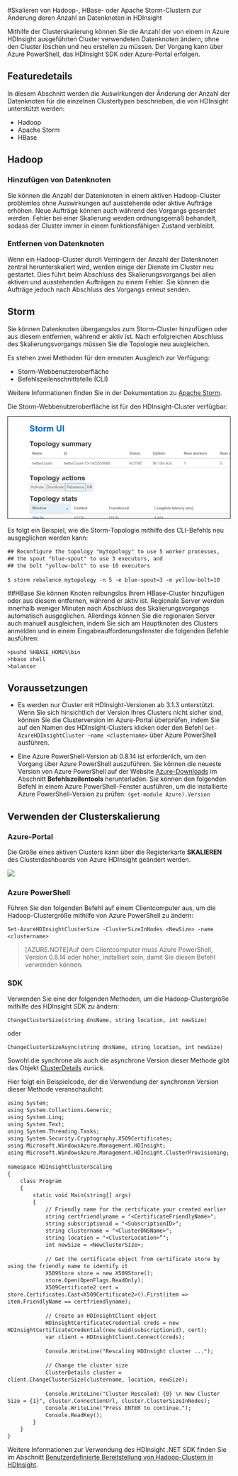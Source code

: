 <properties
   pageTitle="Skalieren von Hadoop-, HBase- oder Apache Storm-Clustern in HDInsight | Microsoft Azure"
   description="Ändern Sie die Anzahl der Datenknoten in einem Hadoop-, HBase- oder Apache Storm-Cluster, der auf HDInsight ausgeführt wird, ohne den Cluster löschen und erneut erstellen zu müssen."
   services="hdinsight"
   documentationCenter=""
   authors="mumian"
   manager="paulettm"
   editor="cgronlun"/>

<tags
   ms.service="hdinsight"
   ms.devlang="na"
   ms.topic="article"
   ms.tgt_pltfrm="na"
   ms.workload="big-data"
   ms.date="06/30/2015"
   ms.author="jgao"/>

#Skalieren von Hadoop-, HBase- oder Apache Storm-Clustern zur Änderung deren Anzahl an Datenknoten in HDInsight 

Mithilfe der Clusterskalierung können Sie die Anzahl der von einem in Azure HDInsight ausgeführten Cluster verwendeten Datenknoten ändern, ohne den Cluster löschen und neu erstellen zu müssen. Der Vorgang kann über Azure PowerShell, das HDInsight SDK oder Azure-Portal erfolgen.

## Featuredetails
In diesem Abschnitt werden die Auswirkungen der Änderung der Anzahl der Datenknoten für die einzelnen Clustertypen beschrieben, die von HDInsight unterstützt werden:

* Hadoop
* Apache Storm
* HBase 

## Hadoop 

### Hinzufügen von Datenknoten
Sie können die Anzahl der Datenknoten in einem aktiven Hadoop-Cluster problemlos ohne Auswirkungen auf ausstehende oder aktive Aufträge erhöhen. Neue Aufträge können auch während des Vorgangs gesendet werden. Fehler bei einer Skalierung werden ordnungsgemäß behandelt, sodass der Cluster immer in einem funktionsfähigen Zustand verbleibt.

### Entfernen von Datenknoten
Wenn ein Hadoop-Cluster durch Verringern der Anzahl der Datenknoten zentral herunterskaliert wird, werden einige der Dienste im Cluster neu gestartet. Dies führt beim Abschluss des Skalierungsvorgangs bei allen aktiven und ausstehenden Aufträgen zu einem Fehler. Sie können die Aufträge jedoch nach Abschluss des Vorgangs erneut senden.

## Storm
Sie können Datenknoten übergangslos zum Storm-Cluster hinzufügen oder aus diesem entfernen, während er aktiv ist. Nach erfolgreichen Abschluss des Skalierungsvorgangs müssen Sie die Topologie neu ausgleichen.

Es stehen zwei Methoden für den erneuten Ausgleich zur Verfügung:

* Storm-Webbenutzeroberfläche
* Befehlszeilenschnittstelle (CLI) 

Weitere Informationen finden Sie in der Dokumentation zu [Apache Storm](http://storm.apache.org/documentation/Understanding-the-parallelism-of-a-Storm-topology.html).

Die Storm-Webbenutzeroberfläche ist für den HDInsight-Cluster verfügbar:

![image1](./media/hdinsight-hadoop-cluster-scaling/StormUI.png)

Es folgt ein Beispiel, wie die Storm-Topologie mithilfe des CLI-Befehls neu ausgeglichen werden kann:

	## Reconfigure the topology "mytopology" to use 5 worker processes,
	## the spout "blue-spout" to use 3 executors, and
	## the bolt "yellow-bolt" to use 10 executors

	$ storm rebalance mytopology -n 5 -e blue-spout=3 -e yellow-bolt=10

##HBase
Sie können Knoten reibungslos Ihrem HBase-Cluster hinzufügen oder aus diesem entfernen, während er aktiv ist. Regionale Server werden innerhalb weniger Minuten nach Abschluss des Skalierungsvorgangs automatisch ausgeglichen. Allerdings können Sie die regionalen Server auch manuell ausgleichen, indem Sie sich am Hauptknoten des Clusters anmelden und in einem Eingabeaufforderungsfenster die folgenden Befehle ausführen:

	>pushd %HBASE_HOME%\bin
	>hbase shell
	>balancer

## Voraussetzungen

* Es werden nur Cluster mit HDInsight-Versionen ab 3.1.3 unterstützt. Wenn Sie sich hinsichtlich der Version Ihres Clusters nicht sicher sind, können Sie die Clusterversion im Azure-Portal überprüfen, indem Sie auf den Namen des HDInsight-Clusters klicken oder den Befehl `Get-AzureHDInsightCluster –name <clustername>` über Azure PowerShell ausführen.

* Eine Azure PowerShell-Version ab 0.8.14 ist erforderlich, um den Vorgang über Azure PowerShell auszuführen. Sie können die neueste Version von Azure PowerShell auf der Website [Azure-Downloads](http://azure.microsoft.com/downloads/) im Abschnitt **Befehlszeilentools** herunterladen. Sie können den folgenden Befehl in einem Azure PowerShell-Fenster ausführen, um die installierte Azure PowerShell-Version zu prüfen: `(get-module Azure).Version`

## Verwenden der Clusterskalierung

### Azure-Portal
Die Größe eines aktiven Clusters kann über die Registerkarte **SKALIEREN** des Clusterdashboards von Azure HDInsight geändert werden.

![](http://i.imgur.com/u5Mewwx.png)

### Azure PowerShell
Führen Sie den folgenden Befehl auf einem Clientcomputer aus, um die Hadoop-Clustergröße mithilfe von Azure PowerShell zu ändern:

	Set-AzureHDInsightClusterSize -ClusterSizeInNodes <NewSize> -name <clustername>	

> [AZURE.NOTE]Auf dem Clientcomputer muss Azure PowerShell, Version 0.8.14 oder höher, installiert sein, damit Sie diesen Befehl verwenden können.

### SDK
Verwenden Sie eine der folgenden Methoden, um die Hadoop-Clustergröße mithilfe des HDInsight SDK zu ändern:

	ChangeClusterSize(string dnsName, string location, int newSize) 

oder

	ChangeClusterSizeAsync(string dnsName, string location, int newSize) 


Sowohl die synchrone als auch die asynchrone Version dieser Methode gibt das Objekt [ClusterDetails](http://msdn.microsoft.com/library/microsoft.windowsazure.management.hdinsight.clusterdetails_properties.aspx) zurück.

Hier folgt ein Beispielcode, der die Verwendung der synchronen Version dieser Methode veranschaulicht:

	using System;
	using System.Collections.Generic;
	using System.Linq;
	using System.Text;
	using System.Threading.Tasks;
	using System.Security.Cryptography.X509Certificates;
	using Microsoft.WindowsAzure.Management.HDInsight;
	using Microsoft.WindowsAzure.Management.HDInsight.ClusterProvisioning;

	namespace HDInsightClusterScaling
	{
	    class Program
	    {
	        static void Main(string[] args)
	        {
	            // Friendly name for the certificate your created earlier  
	            string certfriendlyname = "<CertificateFriendlyName>";     
	            string subscriptionid = "<SubscriptionID>";
	            string clustername = "<ClusterDNSName>";
	     		string location = "<ClusterLocation>”";
				int newSize = <NewClusterSize>;
	
	            // Get the certificate object from certificate store by using the friendly name to identify it
	            X509Store store = new X509Store();
	            store.Open(OpenFlags.ReadOnly);
	            X509Certificate2 cert = store.Certificates.Cast<X509Certificate2>().First(item => item.FriendlyName == certfriendlyname);
	
	            // Create an HDInsightClient object
	            HDInsightCertificateCredential creds = new HDInsightCertificateCredential(new Guid(subscriptionid), cert);
	            var client = HDInsightClient.Connect(creds);
	
	            Console.WriteLine("Rescaling HDInsight cluster ...");
	
	            // Change the cluster size
	     		ClusterDetails cluster = client.ChangeClusterSize(clustername, location, newSize);
	            
	            Console.WriteLine("Cluster Rescaled: {0} \n New Cluster Size = {1}", cluster.ConnectionUrl, cluster.ClusterSizeInNodes);
	            Console.WriteLine("Press ENTER to continue.");
	            Console.ReadKey();
	        }
	    }
	}


Weitere Informationen zur Verwendung des HDInsight .NET SDK finden Sie im Abschnitt [Benutzerdefinierte Bereitstellung von Hadoop-Clustern in HDInsight](hdinsight-provision-clusters.md).
 

<!---HONumber=July15_HO4-->